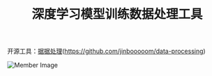 ﻿---
layout: post
title: 深度学习模型训练数据处理工具
featured-img: mirror
---


开源工具：[据据处理]()(https://github.com/jinbooooom/data-processing)



![Member Image](https://jinbooooom.github.io/assets/img/posts/sources/favicon.ico)
